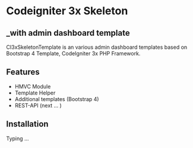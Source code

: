 # Codeigniter 3x Skeleton
## _with admin dashboard template

CI3xSkeletonTemplate is an various admin dashboard templates based on Bootstrap 4 Template,
CodeIgniter 3x PHP Framework.

## Features
- HMVC Module
- Template Helper
- Additional templates (Bootstrap 4)
- REST-API (next ... )

## Installation
Typing ...


